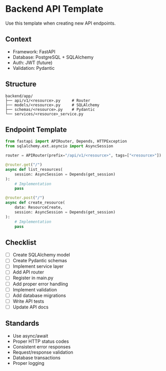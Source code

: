 # Backend API Template

Use this template when creating new API endpoints.

## Context
- Framework: FastAPI
- Database: PostgreSQL + SQLAlchemy
- Auth: JWT (future)
- Validation: Pydantic

## Structure
```
backend/app/
├── api/v1/<resource>.py     # Router
├── models/<resource>.py     # SQLAlchemy
├── schemas/<resource>.py    # Pydantic
└── services/<resource>_service.py
```

## Endpoint Template
```python
from fastapi import APIRouter, Depends, HTTPException
from sqlalchemy.ext.asyncio import AsyncSession

router = APIRouter(prefix="/api/v1/<resource>", tags=["<resource>"])

@router.get("/")
async def list_resources(
    session: AsyncSession = Depends(get_session)
):
    # Implementation
    pass

@router.post("/")
async def create_resource(
    data: ResourceCreate,
    session: AsyncSession = Depends(get_session)
):
    # Implementation
    pass
```

## Checklist
- [ ] Create SQLAlchemy model
- [ ] Create Pydantic schemas
- [ ] Implement service layer
- [ ] Add API router
- [ ] Register in main.py
- [ ] Add proper error handling
- [ ] Implement validation
- [ ] Add database migrations
- [ ] Write API tests
- [ ] Update API docs

## Standards
- Use async/await
- Proper HTTP status codes
- Consistent error responses
- Request/response validation
- Database transactions
- Proper logging
